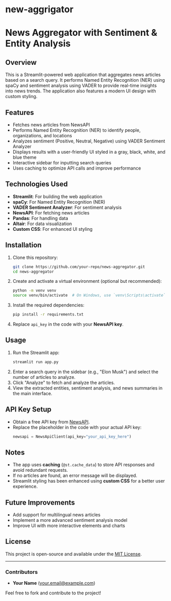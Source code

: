 # new-aggrigator
# News Aggregator with Sentiment & Entity Analysis

## Overview
This is a Streamlit-powered web application that aggregates news articles based on a search query. It performs Named Entity Recognition (NER) using spaCy and sentiment analysis using VADER to provide real-time insights into news trends. The application also features a modern UI design with custom styling.

## Features
- Fetches news articles from NewsAPI
- Performs Named Entity Recognition (NER) to identify people, organizations, and locations
- Analyzes sentiment (Positive, Neutral, Negative) using VADER Sentiment Analyzer
- Displays results with a user-friendly UI styled in a gray, black, white, and blue theme
- Interactive sidebar for inputting search queries
- Uses caching to optimize API calls and improve performance

## Technologies Used
- **Streamlit**: For building the web application
- **spaCy**: For Named Entity Recognition (NER)
- **VADER Sentiment Analyzer**: For sentiment analysis
- **NewsAPI**: For fetching news articles
- **Pandas**: For handling data
- **Altair**: For data visualization
- **Custom CSS**: For enhanced UI styling

## Installation
1. Clone this repository:
   ```sh
   git clone https://github.com/your-repo/news-aggregator.git
   cd news-aggregator
   ```
2. Create and activate a virtual environment (optional but recommended):
   ```sh
   python -m venv venv
   source venv/bin/activate  # On Windows, use `venv\Scripts\activate`
   ```
3. Install the required dependencies:
   ```sh
   pip install -r requirements.txt
   ```
4. Replace `api_key` in the code with your **NewsAPI key**.

## Usage
1. Run the Streamlit app:
   ```sh
   streamlit run app.py
   ```
2. Enter a search query in the sidebar (e.g., "Elon Musk") and select the number of articles to analyze.
3. Click "Analyze" to fetch and analyze the articles.
4. View the extracted entities, sentiment analysis, and news summaries in the main interface.

## API Key Setup
- Obtain a free API key from [NewsAPI](https://newsapi.org/).
- Replace the placeholder in the code with your actual API key:
  ```python
  newsapi = NewsApiClient(api_key="your_api_key_here")
  ```

## Notes
- The app uses **caching** (`@st.cache_data`) to store API responses and avoid redundant requests.
- If no articles are found, an error message will be displayed.
- Streamlit styling has been enhanced using **custom CSS** for a better user experience.

## Future Improvements
- Add support for multilingual news articles
- Implement a more advanced sentiment analysis model
- Improve UI with more interactive elements and charts

## License
This project is open-source and available under the [MIT License](LICENSE).

---
### Contributors
- **Your Name** (your.email@example.com)

Feel free to fork and contribute to the project!

